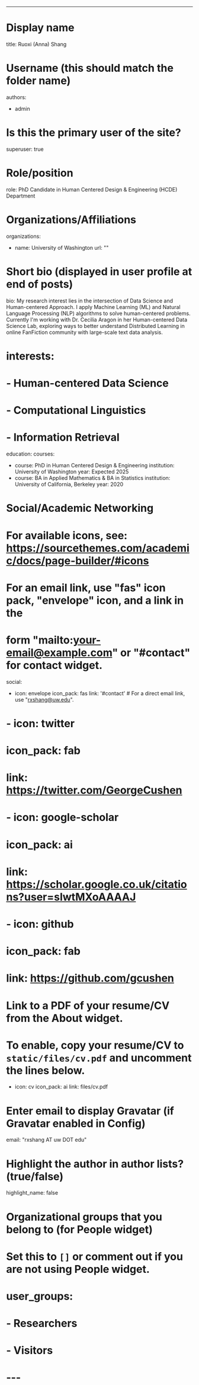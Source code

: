 ---
# Display name
title: Ruoxi (Anna) Shang

# Username (this should match the folder name)
authors:
- admin

# Is this the primary user of the site?
superuser: true

# Role/position
role: PhD Candidate in Human Centered Design & Engineering (HCDE) Department

# Organizations/Affiliations
organizations:
- name: University of Washington
  url: ""

# Short bio (displayed in user profile at end of posts)
bio: My research interest lies in the intersection of Data Science and Human-centered Approach. I apply Machine Learning (ML) and Natural Language Processing (NLP) algorithms to solve human-centered problems. Currently I'm working with Dr. Cecilia Aragon in her Human-centered Data Science Lab, exploring ways to better understand Distributed Learning in online FanFiction community with large-scale text data analysis. 

# interests:
# - Human-centered Data Science
# - Computational Linguistics
# - Information Retrieval

education:
  courses:
  - course: PhD in Human Centered Design & Engineering
    institution: University of Washington
    year: Expected 2025
  - course: BA in Applied Mathematics & BA in Statistics
    institution: University of California, Berkeley
    year: 2020

# Social/Academic Networking
# For available icons, see: https://sourcethemes.com/academic/docs/page-builder/#icons
#   For an email link, use "fas" icon pack, "envelope" icon, and a link in the
#   form "mailto:your-email@example.com" or "#contact" for contact widget.
social:
- icon: envelope
  icon_pack: fas
  link: '#contact'  # For a direct email link, use "rxshang@uw.edu".
# - icon: twitter
  # icon_pack: fab
  # link: https://twitter.com/GeorgeCushen
# - icon: google-scholar
  # icon_pack: ai
  # link: https://scholar.google.co.uk/citations?user=sIwtMXoAAAAJ
# - icon: github
  # icon_pack: fab
  # link: https://github.com/gcushen
# Link to a PDF of your resume/CV from the About widget.
# To enable, copy your resume/CV to `static/files/cv.pdf` and uncomment the lines below.
- icon: cv
   icon_pack: ai
   link: files/cv.pdf

# Enter email to display Gravatar (if Gravatar enabled in Config)
email: "rxshang AT uw DOT edu"

# Highlight the author in author lists? (true/false)
highlight_name: false

# Organizational groups that you belong to (for People widget)
#   Set this to `[]` or comment out if you are not using People widget.
# user_groups:
# - Researchers
# - Visitors
# ---


